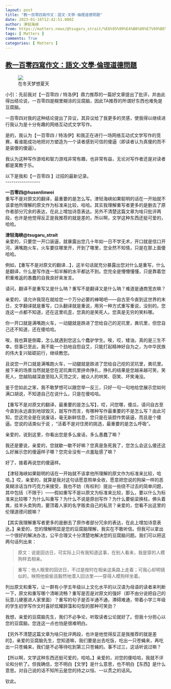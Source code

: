 ```yaml
---
layout: post
title: "教一百零四寫作文：語文·文學·倫理道德問題"
date: 2023-01-16T12:42:51.000Z
author: 津轻海峡
from: https://matters.news/@tsugaru_strait/%E6%95%99%E4%B8%80%E7%99%BE%E9%9B%B6%E5%9B%9B%E5%AF%AB%E4%BD%9C%E6%96%87-%E8%AA%9E%E6%96%87-%E6%96%87%E5%AD%B8-%E5%80%AB%E7%90%86%E9%81%93%E5%BE%B7%E5%95%8F%E9%A1%8C-bafybeiguzizm2wod4xcx7jzqumnicj7c2y53ym5whlo6wukskfvpbsliey
tags: [ Matters ]
comments: True
categories: [ Matters ]
---
```

<!--1673872971000-->
[教一百零四寫作文：語文·文學·倫理道德問題](https://matters.news/@tsugaru_strait/%E6%95%99%E4%B8%80%E7%99%BE%E9%9B%B6%E5%9B%9B%E5%AF%AB%E4%BD%9C%E6%96%87-%E8%AA%9E%E6%96%87-%E6%96%87%E5%AD%B8-%E5%80%AB%E7%90%86%E9%81%93%E5%BE%B7%E5%95%8F%E9%A1%8C-bafybeiguzizm2wod4xcx7jzqumnicj7c2y53ym5whlo6wukskfvpbsliey)
------

<div>
<figure class="image"><img src="https://assets.matters.news/embed/4bafde1b-6c18-48cd-8df4-dc897faf5ac3.jpeg" data-asset-id="4bafde1b-6c18-48cd-8df4-dc897faf5ac3" referrerpolicy="no-referrer"><figcaption><span>在冬天梦想夏天</span></figcaption></figure><p>小引：先前我对【一百零四 / 特洛伊】鼎力推荐的一篇好文章提出了批评，并由此得出结论说，一百零四是糊里糊涂的豆腐脑，因此TA推荐的所谓好东西也难免是豆腐脑。</p><p>一百零四对我的这种结论提出了异议，其异议给了我更多的灵感，使我得以继续进行我认为是十分有趣的网络互动式文学写作。</p><p>是的，我认为【一百零四 / 特洛伊】和我正在进行一场网络互动式文学写作的竞赛，看谁能成功地把对方塑造为一个读者感到可信的傻逼（即读者认为真傻的而不是装傻的傻逼）。</p><p>我认为这种写作游戏和智力游戏非常有趣，也非常有益，无论对写作者还是对读者都是寓教于乐。</p><p>以下是我和【一百零四 】过招的最新记录。<br class="smart">-----------------</p><p><strong>一百零四@husenlinwei</strong><br class="smart">重写不是对原文的翻译，最重要的是怎么写。津轻海峡如果聪明的话在一开始就不该拿他所理解的原文作为标准来比较，哈哈。其实我理解重写者更多的是删去了原作者部分冗余的表达，在此上增加诗意表达。另外不清楚这篇文章为啥只批评两段，也许是他觉得反正是我推荐的就是差的，所以啊，文学这种东西还挺可爱的，哈哈。</p><p><strong>津轻海峡@tsugaru_strait</strong><br class="smart">亲爱的，只要您一开口装逼，就暴露出您几十年如一日不学无术，开口就是信口开河，满嘴跑火车，火车要往哪里开，开到了哪里，您全然不知情，只是在那上面傻哈哈。</p><p>例如，【重写不是对原文的翻译...】，这半句话就充分暴露出您对什么是重写，什么是翻译，什么是写作连一知半解的水平都达不到。您完全是懵懵懂懂，只是靠着您积重难返的愚蠢的自我良好来发言。</p><p>请问，翻译不是重写又是什么呐？重写不是翻译又是什么呐？难道是通商宽衣嘛？</p><p>亲爱的，请允许我现在就给您一个万分必要的棒喝吧——自古至今直到这世界的末日，文字翻译就是重写，口头翻译就是重说，用另一种方式重写重说，没别的。您连这一点都不知道，还在这里叽歪，您真的是笑死人。您真是无穷的笑料哪。</p><p>你一开口就是满嘴跑火车，一动腿就是跌进了您给自己的泥坑里，粪坑里，但您自己还不知道，还在傻哈哈。</p><p>唉，我也算是倒霉，怎么就遇到您这么个蠢驴学生。唉，哎，矮油，真的是三生不幸。但事已至此，我不能一个劲地自怨自艾，只能打起精神好自为之，为中华民族的伟大复兴砥砺前行，继续教您。</p><p>且说您一开口就是满嘴跑火车，一动腿就是跌进了您给自己挖的泥坑里，粪坑里。接下来的场景当然就是您在泥坑粪坑里拼命挣扎，挣扎的结果是您越来越可笑，笑死人，您越陷越深直至陷入灭顶之灾，被众人的哄笑、窃笑、坏笑淹没。</p><p>鉴于您如此之笨，我不敢梦想可以跟您举一反三，只好一句一句地给您展示您如何满口胡说，不知道自己在说什么，只是在傻哈哈。</p><p>【重写不是对原文的翻译，最重要的是怎么写】，哎，问您哪，傻瓜，请问自古至今直到永远直到地球毁灭，就写作而言，有哪种写作最重要的不是怎么写？由此可知，您这完全是在说废话，毫无新鲜信息，您只是在装腔作势装逼，而且是个傻逼。您说的话类似于说 ，“活着不是对住房的挑选，最重要的是怎么呼吸”。</p><p>亲爱的，说到这里，你看出您是多么废话，多么愚蠢了嘛？</p><p>我还是要说，亲爱的，您就歇一歇不好嘛？您真是急死我了，您怎么会这么傻还这么好展示您的傻逼样子哪？您完全没有一点羞耻感了嘛？</p><p>好了，接着再说您的傻逼样。</p><p>【津轻海峡如果聪明的话在一开始就不该拿他所理解的原文作为标准来比较，哈哈。】哎，亲爱的，就算是我对这句话愿意照单全收，愿意把您说的狗屎一样的恶臭糊涂话当作巧克力来接受，我也不妨（有权利）提出一些绕不过去的简单问题，其中包括（不限于）——假如重写不是以原文为标准来比较，那么，要以什么为标准来比较哪？为什么叫重写？为什么不说是原创写作？为什么要偷梁换柱，佛头着粪，挂羊头卖狗肉，要顶着人家的名字贩卖自己的私货？亲爱的，您看不出这里的伦理道德问题嘛？</p><p>【其实我理解重写者更多的是删去了原作者部分冗余的表达，在此上增加诗意表达。】亲爱的，您的理解明显是您的豆腐脑理解，我实在不敢听信。但我可以拿出一个很好的解决办法，公平合理又十分清楚地解决您的豆腐脑问题。我们可以把这两句话列出来：</p><blockquote>原文：说是回访日，可实际上只有我知道这事，在别人看来，我是穿的人模狗样去相亲。</blockquote><blockquote>重写：他人眼里的回访日，不过是按时在相亲这条路上走着；可我心却明镜似的，映照他偷偷且毅然地潜入回访里——穿得人模狗样坐着。</blockquote><p>列出原文和重写，让一群有小学五年级以上文化水平的以汉语为母语的读者来判断一下，原文和重写哪个清晰流畅？重写是否是对原文的强奸（即不由分说把自己的玩意儿硬塞进人家里面）？重写的句子是否半通不通，滞碍难通，带着小学三年级的学生初学写作文时喜好炫耀辞藻和句型的那种可笑劲？</p><p>我想，亲爱的豆腐脑先生，我们不必争论，听取读者公论就好了。但我十分担心以您的豆腐脑，您连这一点也怕是很难明白。</p><p>【另外不清楚这篇文章为啥只批评两段，也许是他觉得反正是我推荐的就是差的】，亲爱的豆腐脑先生，您知道嘛，我们要是出去吃饭，吃出一只苍蝇来，再吃出一只苍蝇来，我们是不必等待吃到第三只苍蝇的。事不过三，这话听说过嘛？</p><p>【所以啊，文学这种东西还挺可爱的，哈哈。】亲爱的，对您的傻哈哈，我就不评论和分析了。但我确信，您不明白【文学】是什么意思，也不明白【东西】是什么意思。对自己说的话不知所云是您的持之以恒、一以贯之的话风。</p><p>钦此。</p>
</div>
